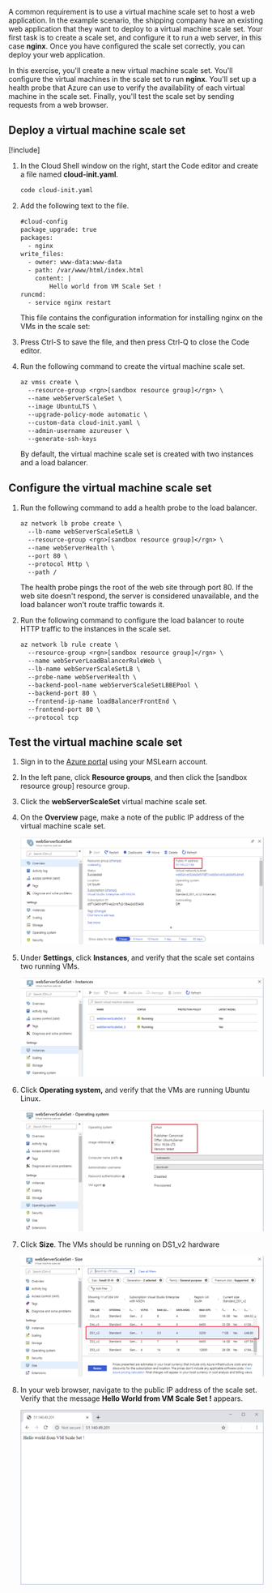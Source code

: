 A common requirement is to use a virtual machine scale set to host a web application. In the example scenario, the shipping company have an existing web application that they want to deploy to a virtual machine scale set. Your first task is to create a scale set, and configure it to run a web server, in this case **nginx**. Once you have configured the scale set correctly, you can deploy your web application.

In this exercise, you'll create a new virtual machine scale set. You'll configure the virtual machines in the scale set to run **nginx**. You'll set up a health probe that Azure can use to verify the availability of each virtual machine in the scale set. Finally, you'll test the scale set by sending requests from a web browser.

## Deploy a virtual machine scale set

[!include[](../../../includes/azure-sandbox-activate.md)]

1. In the Cloud Shell window on the right, start the Code editor and create a file named **cloud-init.yaml**.

    ```bash
    code cloud-init.yaml
    ```

2. Add the following text to the file.

    ```Text
    #cloud-config
    package_upgrade: true
    packages:
      - nginx
    write_files:
      - owner: www-data:www-data
      - path: /var/www/html/index.html
        content: |
            Hello world from VM Scale Set !
    runcmd:
      - service nginx restart
    ```

    This file contains the configuration information for installing nginx on the VMs in the scale set:

3. Press Ctrl-S to save the file, and then press Ctrl-Q to close the Code editor.

4. Run the following command to create the virtual machine scale set.

    ```azurecli
    az vmss create \
      --resource-group <rgn>[sandbox resource group]</rgn> \
      --name webServerScaleSet \
      --image UbuntuLTS \
      --upgrade-policy-mode automatic \
      --custom-data cloud-init.yaml \
      --admin-username azureuser \
      --generate-ssh-keys
    ```

    By default, the virtual machine scale set is created with two instances and a load balancer.

## Configure the virtual machine scale set

1. Run the following command to add a health probe to the load balancer.

    ```azurecli
    az network lb probe create \
      --lb-name webServerScaleSetLB \
      --resource-group <rgn>[sandbox resource group]</rgn> \
      --name webServerHealth \
      --port 80 \
      --protocol Http \
      --path /
    ```

    The health probe pings the root of the web site through port 80. If the web site doesn't respond, the server is considered unavailable, and the load balancer won't route traffic towards it.

2. Run the following command to configure the load balancer to route HTTP traffic to the instances in the scale set.

    ```azurecli
    az network lb rule create \
      --resource-group <rgn>[sandbox resource group]</rgn> \
      --name webServerLoadBalancerRuleWeb \
      --lb-name webServerScaleSetLB \
      --probe-name webServerHealth \
      --backend-pool-name webServerScaleSetLBBEPool \
      --backend-port 80 \
      --frontend-ip-name loadBalancerFrontEnd \
      --frontend-port 80 \
      --protocol tcp
    ```

## Test the virtual machine scale set

1. Sign in to the [Azure portal](https://portal.azure.com/learn.docs.microsoft.com?azure-portal=true) using your MSLearn account.

2. In the left pane, click **Resource groups**, and then click the <rgn>[sandbox resource group]</rgn> resource group.

3. Click the **webServerScaleSet** virtual machine scale set.

4. On the **Overview** page, make a note of the public IP address of the virtual machine scale set.

    ![Screenshot of the Azure portal, showing the Overview page for the virtual machine scale set](../media/3-vmss-properties.png)

5. Under **Settings**, click **Instances**, and verify that the scale set contains two running VMs.

    ![Screenshot of the Azure portal, showing the instances for the virtual machine scale set](../media/3-vmss-instances.png)

6. Click **Operating system,** and verify that the VMs are running Ubuntu Linux.

    ![Screenshot of the Azure portal, showing the operating system for the virtual machine scale set](../media/3-vmss-operating-system.png)

7. Click **Size**. The VMs should be running on DS1_v2 hardware

    ![Screenshot of the Azure portal, showing the size of the virtual machines in the scale set](../media/3-vmss-size.png)

8. In your web browser, navigate to the public IP address of the scale set. Verify that the message **Hello World from VM Scale Set !** appears.

    ![Screenshot of the web app](../media/3-web-app.png)
